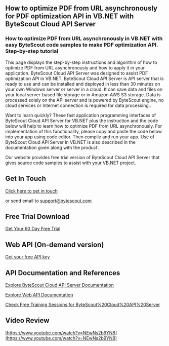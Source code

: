 ## How to optimize PDF from URL asynchronously for PDF optimization API in VB.NET with ByteScout Cloud API Server

### How to optimize PDF from URL asynchronously in VB.NET with easy ByteScout code samples to make PDF optimization API. Step-by-step tutorial

This page displays the step-by-step instructions and algorithm of how to optimize PDF from URL asynchronously and how to apply it in your application. ByteScout Cloud API Server was designed to assist PDF optimization API in VB.NET. ByteScout Cloud API Server is API server that is ready to use and can be installed and deployed in less than 30 minutes on your own Windows server or server in a cloud. It can save data and files on your local server-based file storage or in Amazon AWS S3 storage. Data is processed solely on the API server and is powered by ByteScout engine, no cloud services or Internet connection is required for data processing..

Want to learn quickly? These fast application programming interfaces of ByteScout Cloud API Server for VB.NET plus the instruction and the code below will help to learn how to optimize PDF from URL asynchronously. For implementation of this functionality, please copy and paste the code below into your app using code editor. Then compile and run your app. Use of ByteScout Cloud API Server in VB.NET is also described in the documentation given along with the product.

Our website provides free trial version of ByteScout Cloud API Server that gives source code samples to assist with your VB.NET project.

## Get In Touch

[Click here to get in touch](https://bytescout.zendesk.com/hc/en-us/requests/new?subject=ByteScout%20Cloud%20API%20Server%20Question)

or send email to [support@bytescout.com](mailto:support@bytescout.com?subject=ByteScout%20Cloud%20API%20Server%20Question) 

## Free Trial Download

[Get Your 60 Day Free Trial](https://bytescout.com/download/web-installer?utm_source=github-readme)

## Web API (On-demand version)

[Get your free API key](https://pdf.co/documentation/api?utm_source=github-readme)

## API Documentation and References

[Explore ByteScout Cloud API Server Documentation](https://bytescout.com/documentation/index.html?utm_source=github-readme)

[Explore Web API Documentation](https://pdf.co/documentation/api?utm_source=github-readme)

[Check Free Training Sessions for ByteScout%20Cloud%20API%20Server](https://academy.bytescout.com/)

## Video Review

[https://www.youtube.com/watch?v=NEwNs2b9YN8](https://www.youtube.com/watch?v=NEwNs2b9YN8)